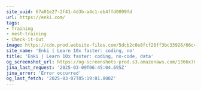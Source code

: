 ```yaml
---
site_uuid: 67a01e27-2f41-4d3b-a4c1-eb4ffd0099fd
url: https://enki.com/
tags:
- Training
- nest-training
- Check-it-Out
image: https://cdn.prod.website-files.com/5dcb2c0e8fcf28ff3bc33928/66c4738dc3de6308d4300123_open%20graph%20thumbnai.png
site_name: 'Enki | Learn 10x faster: coding, no'
title: 'Enki | Learn 10x faster: coding, no-code, data'
og_screenshot_url: https://og-screenshots-prod.s3.amazonaws.com/1366x768/80/false/db8cb96c962064c21a80d86a56c3eae1f874be4c97b9206138e3663c03b9f209.jpeg
jina_last_request: '2025-03-09T06:45:04.695Z'
jina_error: 'Error occurred'
og_last_fetch: '2025-03-07T05:19:01.808Z'
---
```


